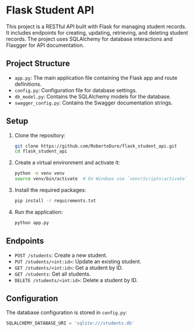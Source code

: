 # Flask Student API

This project is a RESTful API built with Flask for managing student records. It includes endpoints for creating, updating, retrieving, and deleting student records. The project uses SQLAlchemy for database interactions and Flasgger for API documentation.

## Project Structure

- `app.py`: The main application file containing the Flask app and route definitions.
- `config.py`: Configuration file for database settings.
- `db_model.py`: Contains the SQLAlchemy models for the database.
- `swagger_config.py`: Contains the Swagger documentation strings.

## Setup

1. Clone the repository:
    ```sh
    git clone https://github.com/RobertoDure/flask_student_api.git
    cd flask_student_api
    ```

2. Create a virtual environment and activate it:
    ```sh
    python -m venv venv
    source venv/bin/activate  # On Windows use `venv\Scripts\activate`
    ```

3. Install the required packages:
    ```sh
    pip install -r requirements.txt
    ```

4. Run the application:
    ```sh
    python app.py
    ```

## Endpoints

- `POST /students`: Create a new student.
- `PUT /students/<int:id>`: Update an existing student.
- `GET /students/<int:id>`: Get a student by ID.
- `GET /students`: Get all students.
- `DELETE /students/<int:id>`: Delete a student by ID.

## Configuration

The database configuration is stored in `config.py`:
```python
SQLALCHEMY_DATABASE_URI = 'sqlite:///students.db'